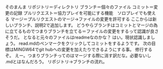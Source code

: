 #
そのまんま
リポジトリ＝ディレクトリ
ブランチ＝個々のファイル
コミット＝変更の記録
プルリクエスト＝協力プレイを可能にする機能　ソロプレイでも使える
マージ＝プルリクエストのマージ→ファイルの変更を許可する
ここからは新しいブランチ、説明2で追加します。
どうやらブランチはコミットとマージの為に立てるものでつまりブランチを立てる＝ファイルの変更をするって認識が良さそうだ。
となると元々のファイルはreadmeなのかな？
はい。現状認識しましょう。
read.mdのペンマークをクリックしてコミットをするようです。
次の目標はMINGW64でgit hubへの変更を加えたりできるようにする事。
修行するぞ。
えー。つまりブランチってのはマージする際に消す訳だな。必要ないし
.mdとはなんだろう。
リポジトリ→ブランチの流れ。
